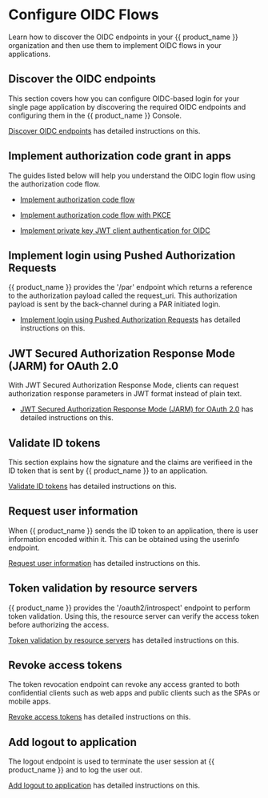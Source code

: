 # Configure OIDC Flows

Learn how to discover the OIDC endpoints in your {{ product_name }} organization and then use them to implement OIDC flows in your applications.

## Discover the OIDC endpoints

This section covers how you can configure OIDC-based login for your single page application by discovering the required OIDC endpoints and configuring them in the {{ product_name }} Console.

[Discover OIDC endpoints]({{base_path}}/guides/authentication/oidc/discover-oidc-configs/) has detailed instructions on this.


## Implement authorization code grant in apps

The guides listed below will help you understand the OIDC login flow using the authorization code flow.

- [Implement authorization code flow]({{base_path}}/guides/authentication/oidc/implement-auth-code/)

- [Implement authorization code flow with PKCE]({{base_path}}/guides/authentication/oidc/implement-auth-code-with-pkce/)

- [Implement private key JWT client authentication for OIDC]({{base_path}}/guides/authentication/oidc/private-key-jwt-client-auth/)

## Implement login using Pushed Authorization Requests

{{ product_name }} provides the '/par' endpoint which returns a reference to the authorization payload called the request_uri. This authorization payload is sent by the back-channel during a PAR initiated login.

- [Implement login using Pushed Authorization Requests]({{base_path}}/guides/authentication/oidc/implement-login-with-par/) has detailed instructions on this.

## JWT Secured Authorization Response Mode (JARM) for OAuth 2.0

With JWT Secured Authorization Response Mode, clients can request authorization response parameters in JWT format instead of plain text.

- [JWT Secured Authorization Response Mode (JARM) for OAuth 2.0]({{base_path}}/guides/authentication/oidc/jarm/) has detailed instructions on this.

## Validate ID tokens

This section explains how the signature and the claims are verifieed in the ID token that is sent by {{ product_name }} to an application.

[Validate ID tokens]({{base_path}}/guides/authentication/oidc/validate-id-tokens/) has detailed instructions on this.

## Request user information

When {{ product_name }} sends the ID token to an application, there is user information encoded within it. This can be obtained using the userinfo endpoint.

[Request user information]({{base_path}}/guides/authentication/oidc/request-user-info/) has detailed instructions on this.

## Token validation by resource servers

{{ product_name }} provides the '/oauth2/introspect' endpoint to perform token validation. Using this, the resource server can verify the access token before authorizing the access.

[Token validation by resource servers]({{base_path}}/guides/authentication/oidc/token-validation-resource-server/) has detailed instructions on this.

## Revoke access tokens

The token revocation endpoint can revoke any access granted to both confidential clients such as web apps and public clients such as the SPAs or mobile apps.

[Revoke access tokens]({{base_path}}/guides/authentication/oidc/revoke-tokens/) has detailed instructions on this.

## Add logout to application

The logout endpoint is used to terminate the user session at {{ product_name }} and to log the user out.

[Add logout to application]({{base_path}}/guides/authentication/oidc/add-logout/) has detailed instructions on this.